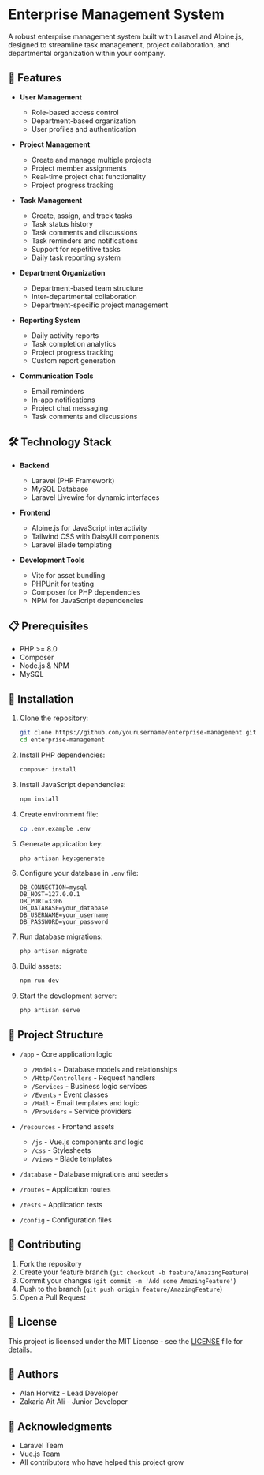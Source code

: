 # Enterprise Management System

A robust enterprise management system built with Laravel and Alpine.js, designed to streamline task management, project collaboration, and departmental organization within your company.

## 🚀 Features

- **User Management**
  - Role-based access control
  - Department-based organization
  - User profiles and authentication

- **Project Management**
  - Create and manage multiple projects
  - Project member assignments
  - Real-time project chat functionality
  - Project progress tracking

- **Task Management**
  - Create, assign, and track tasks
  - Task status history
  - Task comments and discussions
  - Task reminders and notifications
  - Support for repetitive tasks
  - Daily task reporting system

- **Department Organization**
  - Department-based team structure
  - Inter-departmental collaboration
  - Department-specific project management

- **Reporting System**
  - Daily activity reports
  - Task completion analytics
  - Project progress tracking
  - Custom report generation

- **Communication Tools**
  - Email reminders
  - In-app notifications
  - Project chat messaging
  - Task comments and discussions

## 🛠️ Technology Stack

- **Backend**
  - Laravel (PHP Framework)
  - MySQL Database
  - Laravel Livewire for dynamic interfaces

- **Frontend**
  - Alpine.js for JavaScript interactivity
  - Tailwind CSS with DaisyUI components
  - Laravel Blade templating

- **Development Tools**
  - Vite for asset bundling
  - PHPUnit for testing
  - Composer for PHP dependencies
  - NPM for JavaScript dependencies

## 📋 Prerequisites

- PHP >= 8.0
- Composer
- Node.js & NPM
- MySQL

## 🔧 Installation

1. Clone the repository:
   ```bash
   git clone https://github.com/yourusername/enterprise-management.git
   cd enterprise-management
   ```

2. Install PHP dependencies:
   ```bash
   composer install
   ```

3. Install JavaScript dependencies:
   ```bash
   npm install
   ```

4. Create environment file:
   ```bash
   cp .env.example .env
   ```

5. Generate application key:
   ```bash
   php artisan key:generate
   ```

6. Configure your database in `.env` file:
   ```
   DB_CONNECTION=mysql
   DB_HOST=127.0.0.1
   DB_PORT=3306
   DB_DATABASE=your_database
   DB_USERNAME=your_username
   DB_PASSWORD=your_password
   ```

7. Run database migrations:
   ```bash
   php artisan migrate
   ```

8. Build assets:
   ```bash
   npm run dev
   ```

9. Start the development server:
   ```bash
   php artisan serve
   ```

## 📁 Project Structure

- `/app` - Core application logic
  - `/Models` - Database models and relationships
  - `/Http/Controllers` - Request handlers
  - `/Services` - Business logic services
  - `/Events` - Event classes
  - `/Mail` - Email templates and logic
  - `/Providers` - Service providers

- `/resources` - Frontend assets
  - `/js` - Vue.js components and logic
  - `/css` - Stylesheets
  - `/views` - Blade templates

- `/database` - Database migrations and seeders
- `/routes` - Application routes
- `/tests` - Application tests
- `/config` - Configuration files

## 🤝 Contributing

1. Fork the repository
2. Create your feature branch (`git checkout -b feature/AmazingFeature`)
3. Commit your changes (`git commit -m 'Add some AmazingFeature'`)
4. Push to the branch (`git push origin feature/AmazingFeature`)
5. Open a Pull Request

## 📝 License

This project is licensed under the MIT License - see the [LICENSE](LICENSE) file for details.

## 👥 Authors

- Alan Horvitz - Lead Developer
- Zakaria Ait Ali - Junior Developer

## 🙏 Acknowledgments

- Laravel Team
- Vue.js Team
- All contributors who have helped this project grow
